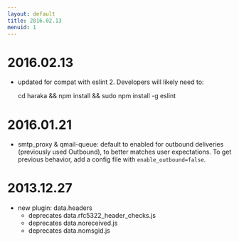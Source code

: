 ```yaml
---
layout: default
title: 2016.02.13
menuid: 1
---
```


# 2016.02.13

* updated for compat with eslint 2. Developers will likely need to:

    cd haraka && npm install && sudo npm install -g eslint

# 2016.01.21

* smtp\_proxy & qmail-queue: default to enabled for outbound deliveries
  (previously used Outbound), to better matches user expectations. To get
  previous behavior, add a config file with `enable_outbound=false`. 


# 2013.12.27

* new plugin: data.headers
    * deprecates data.rfc5322_header_checks.js
    * deprecates data.noreceived.js
    * deprecates data.nomsgid.js


